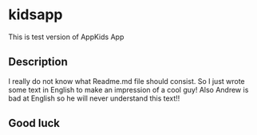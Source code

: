 # kidsapp

This is test version of AppKids App

## Description
I really do not know what Readme.md file should consist. So I just wrote some text in English to make an impression of a cool guy!
Also Andrew is bad at English so he will never understand this text!!

## Good luck

